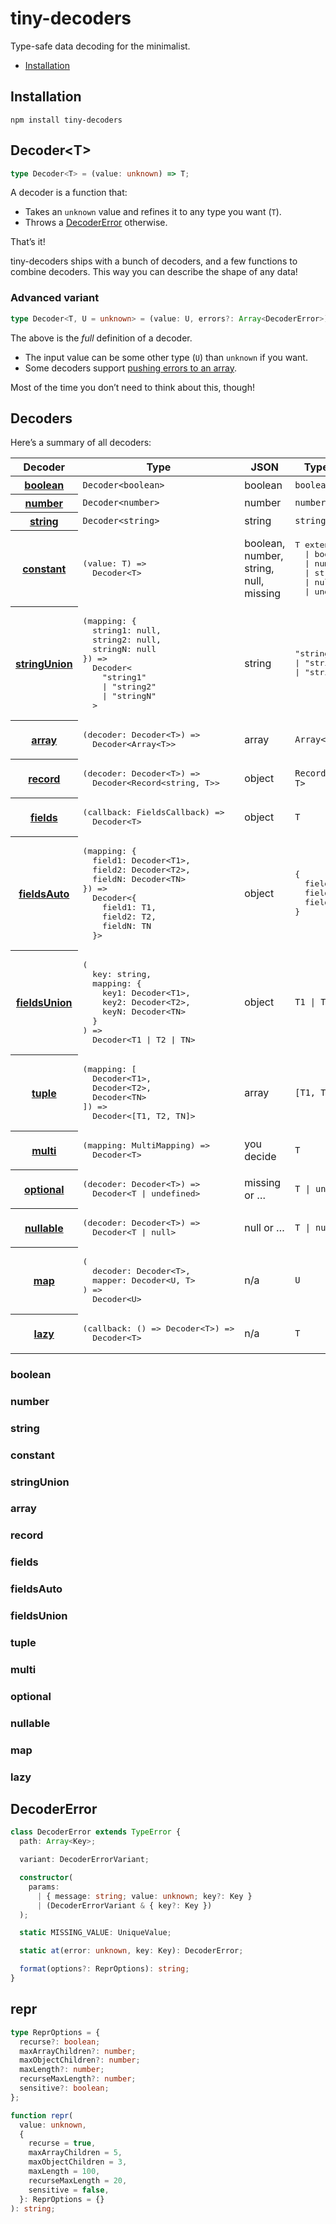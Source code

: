 # tiny-decoders

Type-safe data decoding for the minimalist.

<!-- prettier-ignore-start -->
<!-- START doctoc generated TOC please keep comment here to allow auto update -->
<!-- DON'T EDIT THIS SECTION, INSTEAD RE-RUN doctoc TO UPDATE -->

- [Installation](#installation)

<!-- END doctoc generated TOC please keep comment here to allow auto update -->
<!-- prettier-ignore-end -->

## Installation

```
npm install tiny-decoders
```

## Decoder&lt;T&gt;

```ts
type Decoder<T> = (value: unknown) => T;
```

A decoder is a function that:

- Takes an `unknown` value and refines it to any type you want (`T`).
- Throws a [DecoderError](#decodererror) otherwise.

That’s it!

tiny-decoders ships with a bunch of decoders, and a few functions to combine decoders. This way you can describe the shape of any data!

### Advanced variant

```ts
type Decoder<T, U = unknown> = (value: U, errors?: Array<DecoderError>) => T;
```

The above is the _full_ definition of a decoder.

- The input value can be some other type (`U`) than `unknown` if you want.
- Some decoders support [pushing errors to an array](#TODO).

Most of the time you don’t need to think about this, though!

## Decoders

Here’s a summary of all decoders:

<table>
<thead>
<tr>
<th>Decoder</th>
<th>Type</th>
<th>JSON</th>
<th>TypeScript</th>
</tr>
</thead>
<tbody>
<tr>
<th><a href="#boolean">boolean</a></th>
<td><code>Decoder&lt;boolean&gt;</code></td>
<td>boolean</td>
<td><code>boolean</code></td>
</tr>
<tr>
<th><a href="#number">number</a></th>
<td><code>Decoder&lt;number&gt;</code></td>
<td>number</td>
<td><code>number</code></td>
</tr>
<tr>
<th><a href="#string">string</a></th>
<td><code>Decoder&lt;string&gt;</code></td>
<td>string</td>
<td><code>string</code></td>
</tr>
<tr>
<th><a href="#constant">constant</a></th>
<td><pre>(value: T) =&gt;
  Decoder&lt;T&gt;</pre></td>
<td>boolean,<br>number,<br>string,<br>null,<br>missing</td>
<td><pre>T extends
  | boolean
  | number
  | string
  | null
  | undefined</pre></td>
</tr>
<tr>
<th><a href="#stringunion">stringUnion</a></th>
<td><pre>(mapping: {
  string1: null,
  string2: null,
  stringN: null
}) =&gt;
  Decoder&lt;
    "string1"
    | "string2"
    | "stringN"
  &gt;</pre></td>
<td>string</td>
<td><pre>"string1"
| "string2"
| "stringN"</pre></td>
</tr>
<tr>
<th><a href="#array">array</a></th>
<td><pre>(decoder: Decoder&lt;T&gt;) =&gt;
  Decoder&lt;Array&lt;T&gt;&gt;</pre></td>
<td>array</td>
<td><code>Array&lt;T&gt;</code></td>
</tr>
<tr>
<th><a href="#record">record</a></th>
<td><pre>(decoder: Decoder&lt;T&gt;) =&gt;
  Decoder&lt;Record&lt;string, T&gt;&gt;</pre></td>
<td>object</td>
<td><code>Record&lt;string, T&gt;</code></td>
</tr>
<tr>
<th><a href="#fields">fields</a></th>
<td><pre>(callback: FieldsCallback) =&gt;
  Decoder&lt;T&gt;</pre></td>
<td>object</td>
<td><code>T</code></td>
</tr>
<tr>
<th><a href="#fieldsauto">fieldsAuto</a></th>
<td><pre>(mapping: {
  field1: Decoder&lt;T1&gt;,
  field2: Decoder&lt;T2&gt;,
  fieldN: Decoder&lt;TN&gt;
}) =&gt;
  Decoder&lt;{
    field1: T1,
    field2: T2,
    fieldN: TN
  }&gt;</pre></td>
<td>object</td>
<td><pre>{
  field1: T1,
  field2: T2,
  fieldN: TN
}</pre></td>
</tr>
<tr>
<th><a href="#fieldsunion">fieldsUnion</a></th>
<td><pre>(
  key: string,
  mapping: {
    key1: Decoder&lt;T1&gt;,
    key2: Decoder&lt;T2&gt;,
    keyN: Decoder&lt;TN&gt;
  }
) =&gt;
  Decoder&lt;T1 | T2 | TN&gt;</pre></td>
<td>object</td>
<td><code>T1 | T2 | TN</code></td>
</tr>
<tr>
<th><a href="#tuple">tuple</a></th>
<td><pre>(mapping: [
  Decoder&lt;T1&gt;,
  Decoder&lt;T2&gt;,
  Decoder&lt;TN&gt;
]) =&gt;
  Decoder&lt;[T1, T2, TN]&gt;</pre></td>
<td>array</td>
<td><code>[T1, T2, TN]</code></td>
</tr>
<tr>
<th><a href="#multi">multi</a></th>
<td><pre>(mapping: MultiMapping) =&gt;
  Decoder&lt;T&gt;</pre></td>
<td>you decide</td>
<td><code>T</code></td>
</tr>
<tr>
<th><a href="#optional">optional</a></th>
<td><pre>(decoder: Decoder&lt;T&gt;) =&gt;
  Decoder&lt;T | undefined&gt;</pre></td>
<td>missing or …</td>
<td><code>T | undefined</code></td>
</tr>
<tr>
<th><a href="#nullable">nullable</a></th>
<td><pre>(decoder: Decoder&lt;T&gt;) =&gt;
  Decoder&lt;T | null&gt;</pre></td>
<td>null or …</td>
<td><code>T | null</code></td>
</tr>
<tr>
<th><a href="#map">map</a></th>
<td><pre>(
  decoder: Decoder&lt;T&gt;,
  mapper: Decoder&lt;U, T&gt;
) =&gt;
  Decoder&lt;U&gt;</pre></td>
<td>n/a</td>
<td><code>U</code></td>
</tr>
<tr>
<th><a href="#lazy">lazy</a></th>
<td><pre>(callback: () =&gt; Decoder&lt;T&gt;) =&gt;
  Decoder&lt;T&gt;</pre></td>
<td>n/a</td>
<td><code>T</code></td>
</tr>
</tbody>
</table>

### boolean

### number

### string

### constant

### stringUnion

### array

### record

### fields

### fieldsAuto

### fieldsUnion

### tuple

### multi

### optional

### nullable

### map

### lazy

## DecoderError

```ts
class DecoderError extends TypeError {
  path: Array<Key>;

  variant: DecoderErrorVariant;

  constructor(
    params:
      | { message: string; value: unknown; key?: Key }
      | (DecoderErrorVariant & { key?: Key })
  );

  static MISSING_VALUE: UniqueValue;

  static at(error: unknown, key: Key): DecoderError;

  format(options?: ReprOptions): string;
}
```

## repr

```ts
type ReprOptions = {
  recurse?: boolean;
  maxArrayChildren?: number;
  maxObjectChildren?: number;
  maxLength?: number;
  recurseMaxLength?: number;
  sensitive?: boolean;
};

function repr(
  value: unknown,
  {
    recurse = true,
    maxArrayChildren = 5,
    maxObjectChildren = 3,
    maxLength = 100,
    recurseMaxLength = 20,
    sensitive = false,
  }: ReprOptions = {}
): string;
```

